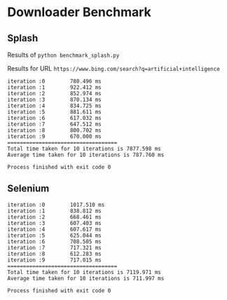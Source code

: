 # Downloader Benchmark


## Splash

Results of `python benchmark_splash.py`


Results for URL `https://www.bing.com/search?q=artificial+intelligence`

```
iteration :0 		780.496 ms
iteration :1 		922.412 ms
iteration :2 		852.974 ms
iteration :3 		870.134 ms
iteration :4 		834.725 ms
iteration :5 		881.611 ms
iteration :6 		617.032 ms
iteration :7 		647.512 ms
iteration :8 		800.702 ms
iteration :9 		670.000 ms
===================================
Total time taken for 10 iterations is 7877.598 ms
Average time taken for 10 iterations is 787.760 ms

Process finished with exit code 0
```


## Selenium

```
iteration :0 		1017.510 ms
iteration :1 		838.812 ms
iteration :2 		668.461 ms
iteration :3 		607.403 ms
iteration :4 		607.617 ms
iteration :5 		625.044 ms
iteration :6 		708.505 ms
iteration :7 		717.321 ms
iteration :8 		612.283 ms
iteration :9 		717.015 ms
===================================
Total time taken for 10 iterations is 7119.971 ms
Average time taken for 10 iterations is 711.997 ms

Process finished with exit code 0

```